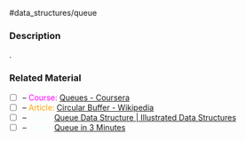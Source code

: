 #data_structures/queue

### Description

.
### Related Material

- [ ] – <font color="magenta"> Course: </font> [Queues - Coursera](https://www.coursera.org/lecture/data-structures/queues-EShpq)
- [ ] – <font color="orange"> Article: </font> [Circular Buffer - Wikipedia](https://en.wikipedia.org/wiki/Circular_buffer)
- [ ] – <font color="azure"> Video: </font> [Queue Data Structure | Illustrated Data Structures](https://www.youtube.com/watch?v=mDCi1lXd9hc)
- [ ] – <font color="azure"> Video: </font> [Queue in 3 Minutes](https://www.youtube.com/watch?v=D6gu-_tmEpQ)
